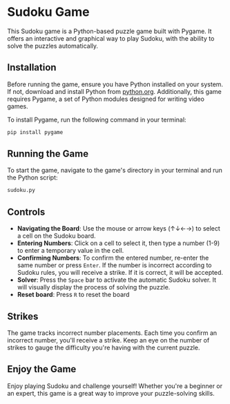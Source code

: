 # Sudoku Game

This Sudoku game is a Python-based puzzle game built with Pygame. It offers an interactive and graphical way to play Sudoku, with the ability to solve the puzzles automatically.

## Installation

Before running the game, ensure you have Python installed on your system. If not, download and install Python from [python.org](https://www.python.org/). Additionally, this game requires Pygame, a set of Python modules designed for writing video games.

To install Pygame, run the following command in your terminal:

```bash
pip install pygame
```

## Running the Game
To start the game, navigate to the game's directory in your terminal and run the Python script:

```bash
sudoku.py
```

## Controls

- **Navigating the Board**: Use the mouse or arrow keys (↑↓←→) to select a cell on the Sudoku board.
- **Entering Numbers**: Click on a cell to select it, then type a number (1-9) to enter a temporary value in the cell. 
- **Confirming Numbers**: To confirm the entered number, re-enter the same number or press `Enter`. If the number is incorrect according to Sudoku rules, you will receive a strike. If it is correct, it will be accepted.
- **Solver**: Press the `Space` bar to activate the automatic Sudoku solver. It will visually display the process of solving the puzzle.
- **Reset board**: Press `R` to reset the board

## Strikes

The game tracks incorrect number placements. Each time you confirm an incorrect number, you'll receive a strike. Keep an eye on the number of strikes to gauge the difficulty you're having with the current puzzle.

## Enjoy the Game

Enjoy playing Sudoku and challenge yourself! Whether you're a beginner or an expert, this game is a great way to improve your puzzle-solving skills.